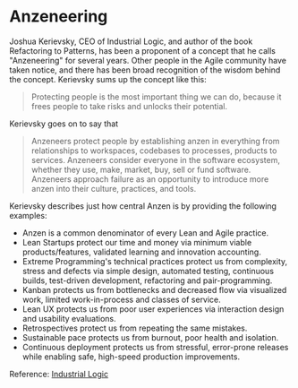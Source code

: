 # Anzeneering

Joshua Kerievsky, CEO of Industrial Logic, and author of the book Refactoring to Patterns, has been a proponent of a concept that he calls "Anzeneering" for several years. Other people in the Agile community have taken notice, and there has been broad recognition of the wisdom behind the concept.
Kerievsky sums up the concept like this: 

> Protecting people is the most important thing we can do, because it frees people to take risks and unlocks their potential.

Kerievsky goes on to say that

> Anzeneers protect people by establishing anzen in everything from relationships to workspaces, codebases to processes,  products to services. Anzeneers consider everyone in the software ecosystem, whether they use, make, market, buy, sell or fund software. Anzeneers approach failure as an opportunity to introduce more anzen into their culture, practices, and tools.

Kerievsky describes just how central Anzen is by providing the following examples:

+ Anzen is a common denominator of every Lean and Agile practice.
+ Lean Startups protect our time and money via minimum viable products/features, validated learning and innovation accounting.
+ Extreme Programming's technical practices protect us from complexity, stress and defects via simple design, automated testing, continuous builds, test-driven development, refactoring and pair-programming.
+ Kanban protects us from bottlenecks and decreased flow via visualized work, limited work-in-process and classes of service.
+ Lean UX protects us from poor user experiences via interaction design and usability evaluations.
+ Retrospectives protect us from repeating the same mistakes.
+ Sustainable pace protects us from burnout, poor health and isolation.
+ Continuous deployment protects us from stressful, error-prone releases while enabling safe, high-speed production improvements.

Reference: [Industrial Logic](https://www.industriallogic.com/blog/anzeneering/)

